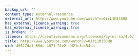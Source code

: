 ```yaml
---
backup_url: ''
content_type: external-resource
external_url: http://www.youtube.com/watch?v=0irL1M15DH8
has_external_licence_warning: true
has_external_license_warning: true
is_broken: ''
license: https://creativecommons.org/licenses/by-nc-sa/4.0/
title: http://www.youtube.com/watch?v=0irL1M15DH8
uid: 46027daf-65dc-4871-91e2-dd21c3ec54ca
---
```

